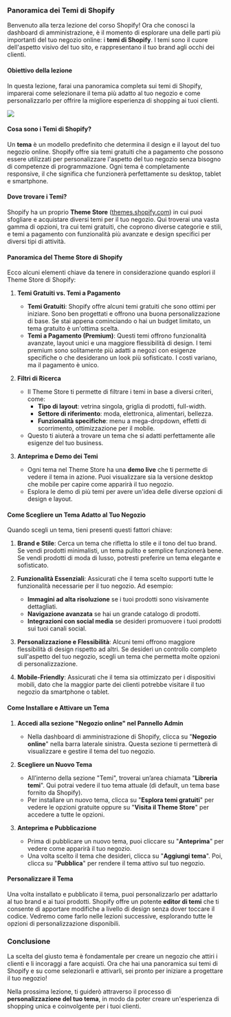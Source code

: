 ### Panoramica dei Temi di Shopify

Benvenuto alla terza lezione del corso Shopify! Ora che conosci la dashboard di amministrazione, è il momento di esplorare una delle parti più importanti del tuo negozio online: i **temi di Shopify**. I temi sono il cuore dell'aspetto visivo del tuo sito, e rappresentano il tuo brand agli occhi dei clienti.

#### Obiettivo della lezione
In questa lezione, farai una panoramica completa sui temi di Shopify, imparerai come selezionare il tema più adatto al tuo negozio e come personalizzarlo per offrire la migliore esperienza di shopping ai tuoi clienti.

![](/images/shopify/themes-overview.png)

#### Cosa sono i Temi di Shopify?
Un **tema** è un modello predefinito che determina il design e il layout del tuo negozio online. Shopify offre sia temi gratuiti che a pagamento che possono essere utilizzati per personalizzare l'aspetto del tuo negozio senza bisogno di competenze di programmazione. Ogni tema è completamente responsive, il che significa che funzionerà perfettamente su desktop, tablet e smartphone.

#### Dove trovare i Temi?
Shopify ha un proprio **Theme Store** ([themes.shopify.com](https://themes.shopify.com/)) in cui puoi sfogliare e acquistare diversi temi per il tuo negozio. Qui troverai una vasta gamma di opzioni, tra cui temi gratuiti, che coprono diverse categorie e stili, e temi a pagamento con funzionalità più avanzate e design specifici per diversi tipi di attività.

#### Panoramica del Theme Store di Shopify
Ecco alcuni elementi chiave da tenere in considerazione quando esplori il Theme Store di Shopify:

1. **Temi Gratuiti vs. Temi a Pagamento**
   - **Temi Gratuiti**: Shopify offre alcuni temi gratuiti che sono ottimi per iniziare. Sono ben progettati e offrono una buona personalizzazione di base. Se stai appena cominciando o hai un budget limitato, un tema gratuito è un'ottima scelta.
   - **Temi a Pagamento (Premium)**: Questi temi offrono funzionalità avanzate, layout unici e una maggiore flessibilità di design. I temi premium sono solitamente più adatti a negozi con esigenze specifiche o che desiderano un look più sofisticato. I costi variano, ma il pagamento è unico.

2. **Filtri di Ricerca**
   - Il Theme Store ti permette di filtrare i temi in base a diversi criteri, come:
     - **Tipo di layout**: vetrina singola, griglia di prodotti, full-width.
     - **Settore di riferimento**: moda, elettronica, alimentari, bellezza.
     - **Funzionalità specifiche**: menu a mega-dropdown, effetti di scorrimento, ottimizzazione per il mobile.
   - Questo ti aiuterà a trovare un tema che si adatti perfettamente alle esigenze del tuo business.

3. **Anteprima e Demo dei Temi**
   - Ogni tema nel Theme Store ha una **demo live** che ti permette di vedere il tema in azione. Puoi visualizzare sia la versione desktop che mobile per capire come apparirà il tuo negozio.
   - Esplora le demo di più temi per avere un'idea delle diverse opzioni di design e layout.

#### Come Scegliere un Tema Adatto al Tuo Negozio
Quando scegli un tema, tieni presenti questi fattori chiave:

1. **Brand e Stile**: Cerca un tema che rifletta lo stile e il tono del tuo brand. Se vendi prodotti minimalisti, un tema pulito e semplice funzionerà bene. Se vendi prodotti di moda di lusso, potresti preferire un tema elegante e sofisticato.

2. **Funzionalità Essenziali**: Assicurati che il tema scelto supporti tutte le funzionalità necessarie per il tuo negozio. Ad esempio:
   - **Immagini ad alta risoluzione** se i tuoi prodotti sono visivamente dettagliati.
   - **Navigazione avanzata** se hai un grande catalogo di prodotti.
   - **Integrazioni con social media** se desideri promuovere i tuoi prodotti sui tuoi canali social.

3. **Personalizzazione e Flessibilità**: Alcuni temi offrono maggiore flessibilità di design rispetto ad altri. Se desideri un controllo completo sull'aspetto del tuo negozio, scegli un tema che permetta molte opzioni di personalizzazione.

4. **Mobile-Friendly**: Assicurati che il tema sia ottimizzato per i dispositivi mobili, dato che la maggior parte dei clienti potrebbe visitare il tuo negozio da smartphone o tablet.

#### Come Installare e Attivare un Tema
1. **Accedi alla sezione "Negozio online" nel Pannello Admin**
   - Nella dashboard di amministrazione di Shopify, clicca su "**Negozio online**" nella barra laterale sinistra. Questa sezione ti permetterà di visualizzare e gestire il tema del tuo negozio.

2. **Scegliere un Nuovo Tema**
   - All’interno della sezione "Temi", troverai un’area chiamata "**Libreria temi**". Qui potrai vedere il tuo tema attuale (di default, un tema base fornito da Shopify).
   - Per installare un nuovo tema, clicca su "**Esplora temi gratuiti**" per vedere le opzioni gratuite oppure su "**Visita il Theme Store**" per accedere a tutte le opzioni.

3. **Anteprima e Pubblicazione**
   - Prima di pubblicare un nuovo tema, puoi cliccare su "**Anteprima**" per vedere come apparirà il tuo negozio.
   - Una volta scelto il tema che desideri, clicca su "**Aggiungi tema**". Poi, clicca su "**Pubblica**" per rendere il tema attivo sul tuo negozio.


#### Personalizzare il Tema
Una volta installato e pubblicato il tema, puoi personalizzarlo per adattarlo al tuo brand e ai tuoi prodotti. Shopify offre un potente **editor di temi** che ti consente di apportare modifiche a livello di design senza dover toccare il codice. Vedremo come farlo nelle lezioni successive, esplorando tutte le opzioni di personalizzazione disponibili.


### Conclusione
La scelta del giusto tema è fondamentale per creare un negozio che attiri i clienti e li incoraggi a fare acquisti. Ora che hai una panoramica sui temi di Shopify e su come selezionarli e attivarli, sei pronto per iniziare a progettare il tuo negozio!

Nella prossima lezione, ti guiderò attraverso il processo di **personalizzazione del tuo tema**, in modo da poter creare un'esperienza di shopping unica e coinvolgente per i tuoi clienti.
